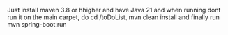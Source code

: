 Just install maven 3.8 or hhigher and have Java 21
and when running dont run it on the main carpet, do cd /toDoList, mvn clean install and finally run mvn spring-boot:run
